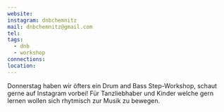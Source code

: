 ```yaml
---
website: 
instagram: dnbchemnitz
mail: dnbchemnitz@gmail.com
tel: 
tags:
  - dnb
  - workshop
connections: 
location:
---
```

Donnerstag haben wir öfters ein Drum and Bass Step-Workshop, schaut gerne auf Instagram vorbei! Für Tanzliebhaber und Kinder welche gern lernen wollen sich rhytmisch zur Musik zu bewegen.
